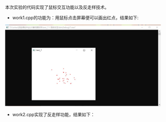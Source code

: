 本次实验的代码实现了鼠标交互功能以及反走样技术。
- work1.cpp的功能为：用鼠标点击屏幕便可以画出红点，结果如下:

![图片](https://github.com/TQY-tqy/Computer-Graphics-with-OpenGL/blob/main/%E5%9B%BE%E7%89%87/%E9%BC%A0%E6%A0%87%E4%BA%A4%E4%BA%92.jpg)
- work2.cpp实现了反走样功能，结果如下：
